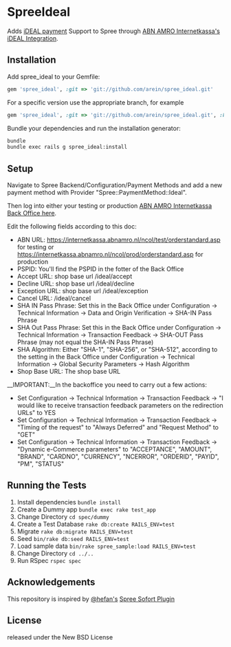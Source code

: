 # SpreeIdeal

Adds [iDEAL payment](https://www.ideal.nl/en/) Support to Spree through [ABN AMRO Internetkassa's iDEAL Integration](https://internetkassa.abnamro.nl).

## Installation

Add spree_ideal to your Gemfile:

```ruby
gem 'spree_ideal', :git => 'git://github.com/arein/spree_ideal.git'
```

For a specific version use the appropriate branch, for example

```ruby
gem 'spree_ideal', :git => 'git://github.com/arein/spree_ideal.git', :branch => '2-4-stable'
```

Bundle your dependencies and run the installation generator:

```bash
bundle
bundle exec rails g spree_ideal:install
```

## Setup

Navigate to Spree Backend/Configuration/Payment Methods and add a new payment method with Provider "Spree::PaymentMethod::Ideal".

Then log into either your testing or production [ABN AMRO Internetkassa Back Office here](https://internetkassa.abnamro.nl).

Edit the following fields according to this doc:

* ABN URL: https://internetkassa.abnamro.nl/ncol/test/orderstandard.asp for testing or https://internetkassa.abnamro.nl/ncol/prod/orderstandard.asp for production
* PSPID: You'll find the PSPID in the fotter of the Back Office
* Accept URL: shop base url /ideal/accept
* Decline URL: shop base url /ideal/decline
* Exception URL: shop base url /ideal/exception
* Cancel URL: /ideal/cancel
* SHA IN Pass Phrase: Set this in the Back Office under Configuration -> Technical Information -> Data and Origin Verification -> SHA-IN Pass Phrase
* SHA Out Pass Phrase: Set this in the Back Office under Configuration -> Technical Information -> Transaction Feedback -> SHA-OUT Pass Phrase (may not equal the SHA-IN Pass Phrase)
* SHA Algorithm: Either "SHA-1", "SHA-256", or "SHA-512", according to the setting in the Back Office under Configuration -> Technical Information -> Global Security Parameters -> Hash Algorithm
* Shop Base URL: The shop base URL

__IMPORTANT:__In the backoffice you need to carry out a few actions:
* Set Configuration -> Technical Information -> Transaction Feedback -> "I would like to receive transaction feedback parameters on the redirection URLs" to YES
* Set Configuration -> Technical Information -> Transaction Feedback -> "Timing of the request" to "Always Deferred" and "Request Method" to "GET"
* Set Configuration -> Technical Information -> Transaction Feedback -> "Dynamic e-Commerce parameters" to "ACCEPTANCE", "AMOUNT", "BRAND", "CARDNO", "CURRENCY", "NCERROR", "ORDERID", "PAYID", "PM", "STATUS"

## Running the Tests

1. Install dependencies `bundle install`
2. Create a Dummy app `bundle exec rake test_app`
3. Change Directory `cd spec/dummy`
4. Create a Test Database `rake db:create RAILS_ENV=test`
5. Migrate `rake db:migrate RAILS_ENV=test`
6. Seed `bin/rake db:seed RAILS_ENV=test`
7. Load sample data `bin/rake spree_sample:load RAILS_ENV=test`
8. Change Directory `cd ../..`
9. Run RSpec `rspec spec`


## Acknowledgements

This repository is inspired by [@hefan's](https://github.com/hefan) [Spree Sofort Plugin](https://github.com/hefan/spree_sofort)

## License
released under the New BSD License
